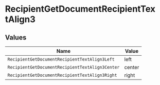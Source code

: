 # RecipientGetDocumentRecipientTextAlign3


## Values

| Name                                            | Value                                           |
| ----------------------------------------------- | ----------------------------------------------- |
| `RecipientGetDocumentRecipientTextAlign3Left`   | left                                            |
| `RecipientGetDocumentRecipientTextAlign3Center` | center                                          |
| `RecipientGetDocumentRecipientTextAlign3Right`  | right                                           |